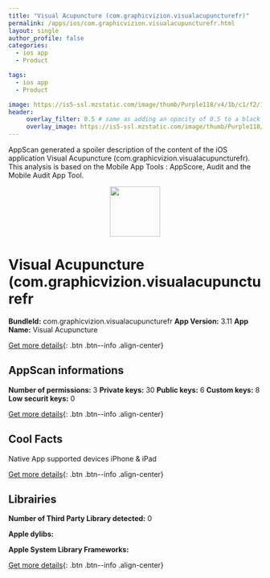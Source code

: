 ```yaml
---
title: "Visual Acupuncture (com.graphicvizion.visualacupuncturefr)"
permalink: /apps/ios/com.graphicvizion.visualacupuncturefr.html
layout: single
author_profile: false
categories: 
  - ios app 
  - Product 

tags: 
  - ios app 
  - Product 

image: https://is5-ssl.mzstatic.com/image/thumb/Purple118/v4/1b/c1/f2/1bc1f201-3d18-b1d9-23b7-3b5ea21acc3d/AppIcon-0-1x_U007emarketing-0-85-220-0-7.png/512x512bb.jpg
header: 
     overlay_filter: 0.5 # same as adding an opacity of 0.5 to a black background
     overlay_image: https://is5-ssl.mzstatic.com/image/thumb/Purple118/v4/1b/c1/f2/1bc1f201-3d18-b1d9-23b7-3b5ea21acc3d/AppIcon-0-1x_U007emarketing-0-85-220-0-7.png/512x512bb.jpg
---
```

AppScan generated a spoiler description of the content of the iOS application Visual Acupuncture (com.graphicvizion.visualacupuncturefr). This analysis is based on the Mobile App Tools : AppScore, Audit and the Mobile Audit App Tool.

  
  
<div style="text-align: center;"><img src="https://is5-ssl.mzstatic.com/image/thumb/Purple118/v4/1b/c1/f2/1bc1f201-3d18-b1d9-23b7-3b5ea21acc3d/AppIcon-0-1x_U007emarketing-0-85-220-0-7.png/512x512bb.jpg" width="100" height="100"></div>  
  
# Visual Acupuncture (com.graphicvizion.visualacupuncturefr

**BundleId:** com.graphicvizion.visualacupuncturefr
**App Version:** 3.11
**App Name:** Visual Acupuncture


[Get more details](/pricing.html){: .btn .btn--info .align-center}  
  
## AppScan informations 

**Number of permissions:** 3
**Private keys:** 30
**Public keys:** 6
**Custom keys:** 8
**Low securit keys:** 0
  
[Get more details](/pricing.html){: .btn .btn--info .align-center}

## Cool Facts

Native App
supported devices iPhone & iPad
  
[Get more details](/pricing.html){: .btn .btn--info .align-center}

## Librairies 
**Number of Third Party Library detected:** 0

**Apple dylibs:**


**Apple System Library Frameworks:**


  
[Get more details](/pricing.html){: .btn .btn--info .align-center}

